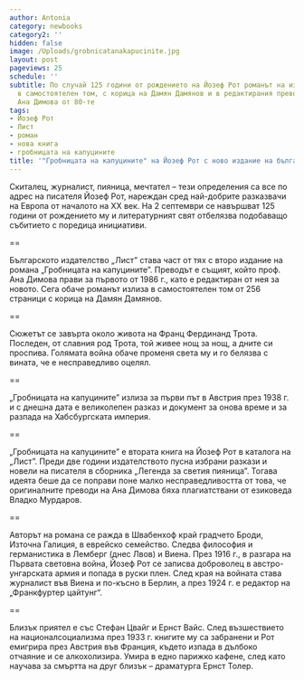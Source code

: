 ```yaml
---
author: Antonia
category: newbooks
category2: ''
hidden: false
image: /Uploads/grobnicatanakapucinite.jpg
layout: post
pageviews: 25
schedule: ''
subtitle: По случай 125 години от рождението на Йозеф Рот романът на изд. "Лист" излиза
  в самостоятелен том, с корица на Дамян Дамянов и в редактирания превод на проф.
  Ана Димова от 80-те
tags:
- Йозеф Рот
- Лист
- роман
- нова книга
- гробницата на капуцините
title: '"Гробницата на капуцините" на Йозеф Рот с ново издание на български'
---
```


Скиталец, журналист, пияница, мечтател – тези определения са все по адрес на писателя Йозеф Рот, нареждан сред най-добрите разказвачи на Европа от началото на ХХ век. На 2 септември се навършват 125 години от рождението му и литературният свят отбелязва подобаващо събитието с поредица инициативи. 

\==

Българското издателство „Лист” става част от тях с второ издание на романа „Гробницата на капуцините”. Преводът е същият, който проф. Ана Димова прави за първото от 1986 г., като е редактиран от нея за новото. Сега обаче романът излиза в самостоятелен том от 256 страници с корица на Дамян Дамянов.

\==

Сюжетът се завърта около живота на Франц Фердинанд Трота. Последен, от славния род Трота, той живее нощ за нощ, а дните си проспива. Голямата война обаче променя света му и го белязва с вината, че е несправедливо оцелял.

\==

„Гробницата на капуцините” излиза за първи път в Австрия през 1938 г. и с днешна дата е великолепен разказ и документ за онова време и за разпада на Хабсбургската империя. 

\==

„Гробницата на капуцините” е втората книга на Йозеф Рот в каталога на „Лист”. Преди две години издателството пусна избрани разкази и новели на писателя в сборника „Легенда за светия пияница”. Тогава идеята беше да се поправи поне малко несправедливостта от това, че оригиналните преводи на Ана Димова бяха плагиатствани от езиковеда Владко Мурдаров.

\==

Авторът на романа се ражда в Швабенхоф край градчето Броди, Източна Галиция, в еврейско семейство. Следва философия и германистика в Лемберг (днес Лвов) и Виена. През 1916 г., в разгара на Първата световна война, Йозеф Рот се записва доброволец в австро-унгарската армия и попада в руски плен. След края на войната става журналист във Виена и по-късно в Берлин, а през 1924 г. е редактор на „Франкфуртер цайтунг“. 

\==

Близък приятел е със Стефан Цвайг и Ернст Вайс. След възшествието на националсоциализма през 1933 г. книгите му са забранени и Рот емигрира през Австрия във Франция, където изпада в дълбоко отчаяние и се алкохолизира. Умира в едно парижко кафене, след като научава за смъртта на друг близък – драматурга Ернст Толер.